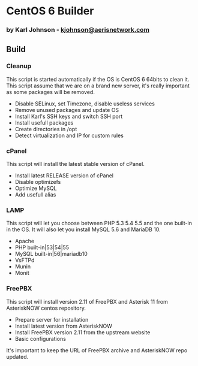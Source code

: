 # CentOS 6 Builder
### by Karl Johnson - kjohnson@aerisnetwork.com

## Build

### Cleanup

This script is started automatically if the OS is CentOS 6 64bits to clean it. This script assume that we are on a brand new server, it's really important as some packages will be removed.

* Disable SELinux, set Timezone, disable useless services
* Remove unused packages and update OS
* Install Karl's SSH keys and switch SSH port
* Install usefull packages
* Create directories in /opt
* Detect virtualization and IP for custom rules

### cPanel

This script will install the latest stable version of cPanel.

* Install latest RELEASE version of cPanel
* Disable optimizefs
* Optimize MySQL
* Add usefull alias

### LAMP

This script will let you choose between PHP 5.3 5.4 5.5 and the one built-in in the OS. It will also let you install MySQL 5.6 and MariaDB 10.

* Apache
* PHP built-in|53|54|55
* MySQL built-in|56|mariadb10
* VsFTPd
* Munin
* Monit

### FreePBX

This script will install version 2.11 of FreePBX and Asterisk 11 from AsteriskNOW centos repository.

* Prepare server for installation
* Install latest version from AsteriskNOW
* Install FreePBX version 2.11 from the upstream website
* Basic configurations

It's important to keep the URL of FreePBX archive and AsteriskNOW repo updated.
